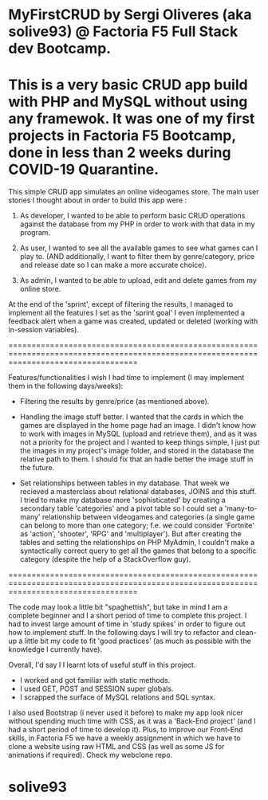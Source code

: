 # MyFirstCRUD by Sergi Oliveres (aka solive93) @ Factoria F5 Full Stack dev Bootcamp.

This is a very basic CRUD app build with PHP and MySQL without using any framewok. It was one of my first projects in Factoria F5 Bootcamp, done in less than 2 weeks during COVID-19 Quarantine. 
========================================================================================================================================

This simple CRUD app simulates an online videogames store. The main user stories I thought about in order to build this app were :

1. As developer, I wanted to be able to perform basic CRUD operations against the database from my PHP in order to work with that data in my program. 

2. As user, I wanted to see all the available games to see what games can I play to. (AND additionally, I want to filter them by genre/category, price and release date so I can make a more accurate choice).

3. As admin, I wanted to be able to upload, edit and delete games from my online store.

At the end of the 'sprint', except of filtering the results, I managed to implement all the features I set as the 'sprint goal' I even implemented a feedback alert when a game was created, updated or deleted (working with in-session variables).

========================================================================================================================================

Features/functionalities I wish I had time to implement (I may implement them in the following days/weeks):

- Filtering the results by genre/price (as mentioned above).

- Handling the image stuff better. I wanted that the cards in which the games are displayed in the home page had an image. I didn't know how to work with images in MySQL (upload and retrieve them), and as it was not a priority for the project and I wanted to keep things simple, I just put the images in my project's image folder, and stored in the database the relative path to them. I should fix that an hadle better the image stuff in the future.

- Set relationships between tables in my database. That week we recieved a masterclass about relational databases, JOINS and this stuff. I tried to make my database more 'sophisticated' by creating a secondary table 'categories' and a pivot table so I could set a 'many-to-many' relationship between videogames and categories (a single game can belong to more than one category; f.e. we could consider 'Fortnite' as 'action', 'shooter', 'RPG' and 'multiplayer'). But after creating the tables and setting the relationships on PHP MyAdmin, I couldn't make a syntactically correct query to get all the games that belong to a specific category (despite the help of a StackOverflow guy).

========================================================================================================================================

The code may look a little bit "spaghettish", but take in mind I am a complete beginner and I a short period of time to complete this project. I had to invest large amount of time in 'study spikes' in order to figure out how to implement stuff. In the following days I will try to refactor and clean-up a little bit my code to fit 'good practices' (as much as possible with the knowledge I currently have).

Overall, I'd say I I learnt lots of useful stuff in this project. 
- I worked and got familiar with static methods.
- I used GET, POST and SESSION super globals.
- I scrapped the surface of MySQL relations and SQL syntax.

I also used Bootstrap (i never used it before) to make my app look nicer without spending much time with CSS, as it was a 'Back-End project' (and I had a short period of time to develop it). Plus, to improve our Front-End skills, in Factoria F5 we have a weekly assignment in which we have to clone a website using raw HTML and CSS (as well as some JS for animations if required). Check my webclone repo.

# solive93
